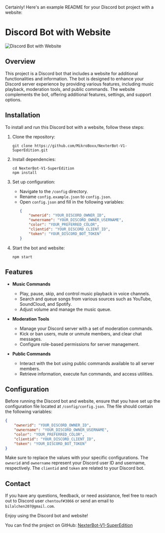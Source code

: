 Certainly! Here's an example README for your Discord bot project with a website:

# Discord Bot with Website

![Discord Bot with Website](![image](https://github.com/MikroBoxx/NexterBot-V1-SuperEdition/assets/105008048/280a8fc7-98b1-476e-9d2e-0fc2a5f35ad8))

## Overview

This project is a Discord bot that includes a website for additional functionalities and information. The bot is designed to enhance your Discord server experience by providing various features, including music playback, moderation tools, and public commands. The website complements the bot, offering additional features, settings, and support options.

## Installation

To install and run this Discord bot with a website, follow these steps:

1. Clone the repository:
   ```
   git clone https://github.com/MikroBoxx/NexterBot-V1-SuperEdition.git
   ```

2. Install dependencies:
   ```
   cd NexterBot-V1-SuperEdition
   npm install
   ```

3. Set up configuration:
   - Navigate to the `/config` directory.
   - Rename `config.example.json` to `config.json`.
   - Open `config.json` and fill in the following variables:
     ```json
     {
         "ownerid": "YOUR_DISCORD_OWNER_ID",
         "ownername": "YOUR_DISCORD_OWNER_USERNAME",
         "color": "YOUR_PREFERRED_COLOR",
         "clientid": "YOUR_DISCORD_CLIENT_ID",
         "token": "YOUR_DISCORD_BOT_TOKEN"
     }
     ```

4. Start the bot and website:
   ```
   npm start
   ```

## Features

- **Music Commands**
  - Play, pause, skip, and control music playback in voice channels.
  - Search and queue songs from various sources such as YouTube, SoundCloud, and Spotify.
  - Adjust volume and manage the music queue.

- **Moderation Tools**
  - Manage your Discord server with a set of moderation commands.
  - Kick or ban users, mute or unmute members, and clear chat messages.
  - Configure role-based permissions for server management.

- **Public Commands**
  - Interact with the bot using public commands available to all server members.
  - Retrieve information, execute fun commands, and access utilities.

## Configuration

Before running the Discord bot and website, ensure that you have set up the configuration file located at `/config/config.json`. The file should contain the following variables:

```json
{
    "ownerid": "YOUR_DISCORD_OWNER_ID",
    "ownername": "YOUR_DISCORD_OWNER_USERNAME",
    "color": "YOUR_PREFERRED_COLOR",
    "clientid": "YOUR_DISCORD_CLIENT_ID",
    "token": "YOUR_DISCORD_BOT_TOKEN"
}
```

Make sure to replace the values with your specific configurations. The `ownerid` and `ownername` represent your Discord user ID and username, respectively. The `clientid` and `token` are related to your Discord bot.

## Contact

If you have any questions, feedback, or need assistance, feel free to reach out to Discord user `chentouf#3066` or send an email to `bilalchen207@gmail.com`.

Enjoy using the Discord bot and website!

You can find the project on GitHub: [NexterBot-V1-SuperEdition](https://github.com/MikroBoxx/NexterBot-V1-SuperEdition)
